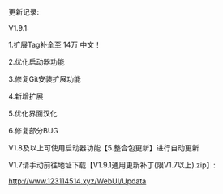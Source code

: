 更新记录:

V1.9.1:

1.扩展Tag补全至 14万 中文！

2.优化启动器功能

3.修复Git安装扩展功能

4.新增扩展

5.优化界面汉化

6.修复部分BUG

V1.8及以上可使用启动器功能【5.整合包更新】进行自动更新

V1.7请手动前往地址下载【V1.9.1通用更新补丁(限V1.7以上).zip】:

http://www.123114514.xyz/WebUI/Updata

